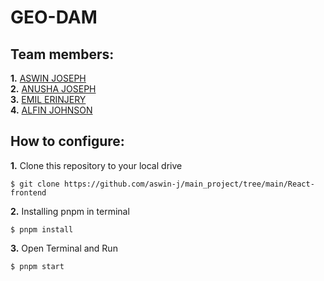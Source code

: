 # GEO-DAM
<p align="center">

## Team members:

**1.** [ASWIN JOSEPH](https://github.com/aswin-j)<br/>
**2.** [ANUSHA JOSEPH](https://github.com/anushajoseph)<br/>
**3.** [EMIL ERINJERY](https://github.com/emiltonyerinjery)<br/>
**4.** [ALFIN JOHNSON]()<br/>

## How to configure:
**1.** Clone this repository to your local drive

```shell
$ git clone https://github.com/aswin-j/main_project/tree/main/React-frontend
```

**2.** Installing pnpm in terminal

```shell
$ pnpm install
```

**3.** Open Terminal and Run 

```shell
$ pnpm start
```
